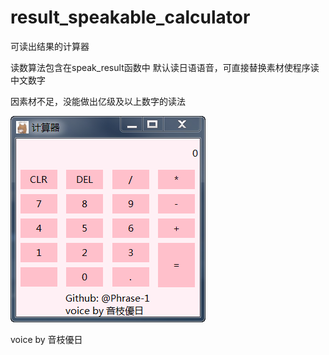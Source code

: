 # result_speakable_calculator
可读出结果的计算器

读数算法包含在speak_result函数中
默认读日语语音，可直接替换素材使程序读中文数字

因素材不足，没能做出亿级及以上数字的读法

![软件样式](demo/image.png)

voice by 音枝優日
